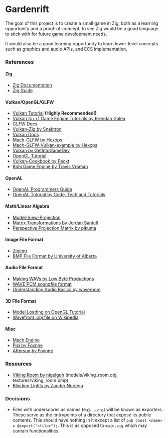 # Gardenrift

The goal of this project is to create a small game in Zig, both as a
learning opportunity and a proof-of-concept, to see Zig would be a good
language to stick with for future game development needs.

It would also be a good learning opportunity to learn lower-level
concepts such as graphics and audio APIs, and ECS implementation.


### References

#### Zig
- [Zig Documentation](https://ziglang.org/documentation/0.11.0/)
- [Zig Guide](https://zig.guide/)

#### Vulkan/OpenGL/GLFW
- [Vulkan Tutorial](https://vulkan-tutorial.com/) **(Highly Recommended!)**
- [Vulkan (c++) Game Engine Tutorials by Brendan
  Galea](https://www.youtube.com/playlist?list=PL8327DO66nu9qYVKLDmdLW_84-yE4auCR)
- [GLFW Docs](https://www.glfw.org/)
- [Vulkan-Zig by Snektron](https://github.com/snektron/vulkan-zig)
- [Vulkan Docs](https://docs.vulkan.org/)
- [Mach-GLFW by Hexops](https://github.com/hexops/mach-glfw)
- [Mach-GLFW-Vulkan-example by
  Hexops](https://github.com/hexops/mach-glfw-vulkan-example)
- [Vulkan by
  GetIntoGameDev](https://www.youtube.com/playlist?list=PLn3eTxaOtL2NH5nbPHMK7gE07SqhcAjmk)
- [OpenGL Tutorial](https://www.opengl-tutorial.org/)
- [Vulkan-Cookbook by
  Packt](https://github.com/PacktPublishing/Vulkan-Cookbook) 
- [Kohi Game Engine by Travis
  Vroman](https://www.youtube.com/playlist?list=PLv8Ddw9K0JPg1BEO-RS-0MYs423cvLVtj) 

#### OpenAL
- [OpenAL Programmers
  Guide](https://www.openal.org/documentation/OpenAL_Programmers_Guide.pdf)
- [OpenAL Tutorial by Code, Tech and
  Tutorials](https://www.youtube.com/playlist?list=PLalVdRk2RC6r7-4zciZ3LKc96ikviw6BS)

#### Math/Linear Algebra
- [Model-View-Projection](https://jsantell.com/model-view-projection/)
- [Matrix Transformations by Jordan
  Santell](https://jsantell.com/matrix-transformations/)
- [Perspective Projection Matrix by
  pikuma](https://youtu.be/EqNcqBdrNyI?feature=shared) 

#### Image File Format
- [Zigimg](https://github.com/zigimg/zigimg)
- [BMP File Format by University of
  Alberta](https://www.ece.ualberta.ca/~elliott/ee552/studentAppNotes/2003_w/misc/bmp_file_format/bmp_file_format.htm)

#### Audio File Format
- [Making WAVs by Low Byte
  Productions](https://www.youtube.com/watch?v=udbA7u1zYfc)
- [WAVE PCM soundfile
  format](http://soundfile.sapp.org/doc/WaveFormat/)
- [Understanding Audio Basics by
  waveroom](https://www.waveroom.com/blog/bit-rate-vs-sample-rate-vs-bit-depth/) 

#### 3D File Format
- [Model Loading on OpenGL
  Tutorial](https://www.opengl-tutorial.org/beginners-tutorials/tutorial-7-model-loading/) 
- [Wavefront .obj file on
  Wikipedia](https://en.wikipedia.org/wiki/Wavefront_.obj_file)

#### Misc
- [Mach Engine](https://machengine.org/)
- [Pixi by Foxnne](https://github.com/foxnne/pixi)
- [Aftersun by Foxnne](https://github.com/foxnne/aftersun)


### Resources
- [Viking Room by
  nigelgoh](https://sketchfab.com/3d-models/viking-room-a49f1b8e4f5c4ecf9e1fe7d81915ad38)
  (models/viking_room.obj, textures/viking_room.bmp)
- [Blinding Lights by Zander
  Noriega](https://opengameart.org/content/blinding-lights) 


### Decisions
- Files with underscores as names (e.g. `_.zig`) will be known as
  exporters. These serve as the entrypoints of a directory that expose
  its public contents. This should have nothing in it except a list of
  `pub const <name> = @import("<file>");`. This is as opposed to
  `main.zig` which may contain functionalities.
